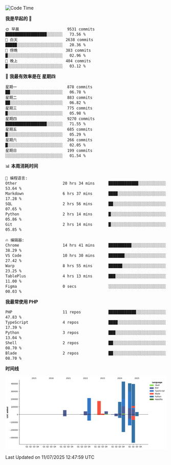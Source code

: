 <!--START_SECTION:waka-->
![Code Time](http://img.shields.io/badge/Code%20Time-3%2C814%20hrs%2038%20mins-blue)

**我是早起的 🐤** 

```text
🌞 早晨                     9531 commits        ██████████████████░░░░░░░   73.56 % 
🌆 白天                     2638 commits        █████░░░░░░░░░░░░░░░░░░░░   20.36 % 
🌃 傍晚                     383 commits         █░░░░░░░░░░░░░░░░░░░░░░░░   02.96 % 
🌙 晚上                     404 commits         █░░░░░░░░░░░░░░░░░░░░░░░░   03.12 % 
```
📅 **我最有效率是在 星期四** 

```text
星期一                      878 commits         ██░░░░░░░░░░░░░░░░░░░░░░░   06.78 % 
星期二                      883 commits         ██░░░░░░░░░░░░░░░░░░░░░░░   06.82 % 
星期三                      775 commits         █░░░░░░░░░░░░░░░░░░░░░░░░   05.98 % 
星期四                      9270 commits        ██████████████████░░░░░░░   71.55 % 
星期五                      685 commits         █░░░░░░░░░░░░░░░░░░░░░░░░   05.29 % 
星期六                      266 commits         █░░░░░░░░░░░░░░░░░░░░░░░░   02.05 % 
星期日                      199 commits         ░░░░░░░░░░░░░░░░░░░░░░░░░   01.54 % 
```


📊 **本周消耗时间** 

```text
💬 编程语言: 
Other                    20 hrs 34 mins      █████████████░░░░░░░░░░░░   53.64 % 
Markdown                 6 hrs 37 mins       ████░░░░░░░░░░░░░░░░░░░░░   17.28 % 
SQL                      2 hrs 56 mins       ██░░░░░░░░░░░░░░░░░░░░░░░   07.65 % 
Python                   2 hrs 14 mins       █░░░░░░░░░░░░░░░░░░░░░░░░   05.86 % 
Git                      2 hrs 14 mins       █░░░░░░░░░░░░░░░░░░░░░░░░   05.85 % 

🔥 编辑器: 
Chrome                   14 hrs 41 mins      ██████████░░░░░░░░░░░░░░░   38.29 % 
VS Code                  10 hrs 30 mins      ███████░░░░░░░░░░░░░░░░░░   27.42 % 
Warp                     8 hrs 55 mins       ██████░░░░░░░░░░░░░░░░░░░   23.25 % 
TablePlus                4 hrs 13 mins       ███░░░░░░░░░░░░░░░░░░░░░░   11.00 % 
Figma                    0 secs              ░░░░░░░░░░░░░░░░░░░░░░░░░   00.03 % 
```

**我最常使用 PHP** 

```text
PHP                      11 repos            ████████████░░░░░░░░░░░░░   47.83 % 
TypeScript               4 repos             ████░░░░░░░░░░░░░░░░░░░░░   17.39 % 
Python                   3 repos             ███░░░░░░░░░░░░░░░░░░░░░░   13.04 % 
Shell                    2 repos             ██░░░░░░░░░░░░░░░░░░░░░░░   08.70 % 
Blade                    2 repos             ██░░░░░░░░░░░░░░░░░░░░░░░   08.70 % 
```



**时间线**

![Lines of Code chart](https://raw.githubusercontent.com/abrahamgreyson/abrahamgreyson/main/assets/bar_graph.png)


 Last Updated on 11/07/2025 12:47:59 UTC
<!--END_SECTION:waka-->
